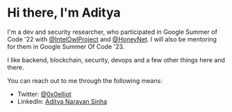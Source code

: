 # Hi there, I'm Aditya

I'm a dev and security researcher, who participated in Google Summer of Code '22 with <a href="https://github.com/intelowlproject">@IntelOwlProject</a> and <a href="https://github.com/honeynet">@HoneyNet</a>. I will also be mentoring for them in Google Summer Of Code '23.

I like backend, blockchain, security, devops and a few other things here and there.

You can reach out to me through the following means:

- Twitter: [@0x0elliot](https://twitter.com/0x0elliot)
- LinkedIn: [Aditya Narayan Sinha](https://www.linkedin.com/in/adityanarayansinha)
